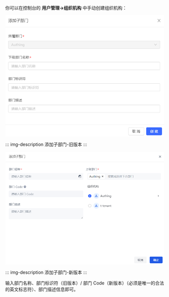 你可以在控制台的 **用户管理->组织机构** 中手动创建组织机构：

<img src="../../images/add-department-old.png" style="display:block;margin: 0 auto;">

::: img-description
添加子部门-旧版本
:::

<img src="../../images/add-department-new.png" style="display:block;margin: 0 auto;">

::: img-description
添加子部门-新版本
:::

输入部门名称、部门标识符（旧版本）/ 部门 Code（新版本）（必须是唯一的合法的英文标志符）、部门描述信息即可。